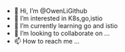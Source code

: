 - 👋 Hi, I’m @OwenLiGithub
- 👀 I’m interested in K8s,go,istio
- 🌱 I’m currently learning go and istio 
- 💞️ I’m looking to collaborate on ...
- 📫 How to reach me ...

<!---
OwenLiGithub/OwenLiGithub is a ✨ special ✨ repository because its `README.md` (this file) appears on your GitHub profile.
You can click the Preview link to take a look at your changes.
--->
